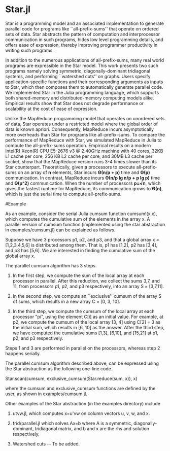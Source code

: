 # Star.jl
Star is a programming model and an associated implementation to generate 
parallel code for programs like ``all-prefix-sums'' that operate on ordered sets
of data.
Star abstracts the pattern of computation and interprocessor communication 
in such programs, hides low level programming details, and offers ease of
expression, thereby improving programmer productivity in writing such
programs.

In addition to the numerous applications of all-prefix-sums, many real world 
programs are expressible in the Star model.
This work presents two such programs namely solving symmetric,
diagonally-dominant tridiagonal systems, and performing ``watershed cuts'' on 
graphs.
Users specify application-specific functions and their corresponding arguments 
as inputs to Star, which then composes them to automatically generate parallel 
code.
We implemented Star in the Julia programming language, which supports both
shared-memory and distributed-memory computing models alike.
Empirical results show that Star does not degrade performance or scalability
at the cost of ease of expression.

Unlike the MapReduce programming model that operates on unordered sets of data, 
Star operates under a restricted model where the global order of data is known 
apriori.
Consequently, MapReduce incurs asymptotically more overheads than Star for 
programs like all-prefix-sums.
To compare the performance of MapReduce with Star, we simulated MapReduce in Julia to compute the
all-prefix-sums operation. Empirical results on a modern Intel(R) Xeon(R) CPU E5-2676 v3 @ 2.40GHz machine
with 40 cores, 32KB L1 cache per core, 256 KB L2 cache per core, and 30MB L3 cache per socket,
show that the MapReduce version runs 3-4 times slower than its Star counterpart.
Theoretically, given **p** processors to execute all-prefix-sums on
an array of **n** elements, Star incurs **Θ(n/p + p)** time and 
**Θ(p)** communication.
In contrast, MapReduce incurs **Θ(n/p lg n/p + p lg p)** 
time and **Θ(p^2)** communication.
When the number of processors **p=√n**, which gives the fastest runtime for
MapReduce, its communication grows to **Θ(n)**, which is 
just the serial time to compute all-prefix-sums.


#Example

As an example, consider the serial Julia cumsum function cumsum!(x,x), which computes the cumulative sum of the elements in the array x.
A parallel version of cumsum function (implemented using the star abstraction in examples/cumsum.jl) can be explained as follows.

Suppose we have 3 processors p1, p2, and p3, and that a global array x = [1,2,3,4,5,6] is distributed among them.
That is, p1 has [1,2], p2 has [3,4], and p3 has [5,6].
We are interested in finding the cumulative sum of the global array x.

The parallel cumsum algorithm has 3 steps.

1. In the first step, we compute the sum of the local array at each processor in parallel.
After this reduction, we collect the sums 3,7, and 11, from processors p1, p2, and p3 respectively, into an array S = [3,7,11].

2. In the second step, we compute an ``exclusive'' cumsum of the array S of 
sums, which results in a new array C = [0, 3, 10].

3. In the third step, we compute the cumsum of the local array at each processor "pi", using the element C[i] as an initial value.
For example, at p2, we compute the cumsum of the local array [3, 4] using C[2] = 3 as the initial sum, which results in [6, 10] as the answer. After the third step, we have computed the cumulative sums [1,3], [6,10], and [15,21] at p1, p2, and p3 respectively. 

Steps 1 and 3 are performed in parallel on the processors, whereas step 2 happens serially.

The parallel cumsum algorithm described above, can be expressed using the Star abstraction as the following one-line code.

Star.scan(cumsum, exclusive\_cumsum(Star.reduce(sum, x)), x)

where the cumsum and exclusive\_cumsum functions are defined by the user,
as shown in examples/cumsum.jl.

Other examples of the Star abstraction (in the examples directory) include 

1. utvw.jl, which computes x=u'vw on column vectors u, v, w, and x.

2. trid/parallel.jl which solves Ax=b where A is a symmetric, diagonally-dominant, tridiagonal matrix, and b and x are the rhs and solution respectively.

3. Watershed cuts -- To be added.








